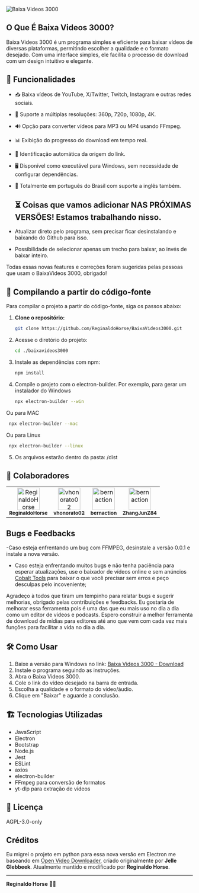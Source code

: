 ![Baixa Videos 3000](https://genios.cc/logoReginaldo/reginaldohorse.gif)
<br>


##  O Que É Baixa Videos 3000?

Baixa Videos 3000 é um programa simples e eficiente para baixar vídeos de diversas plataformas, permitindo escolher a qualidade e o formato desejado. Com uma interface simples, ele facilita o processo de download com um design intuitivo e elegante.

## 🎯 Funcionalidades
- 📥 Baixa vídeos de YouTube, X/Twitter, Twitch, Instagram e outras redes sociais.
- 🎥 Suporte a múltiplas resoluções: 360p, 720p, 1080p, 4K.
- 🔊 Opção para converter vídeos para MP3 ou MP4 usando FFmpeg.
- 📊 Exibição do progresso do download em tempo real.
- 🔄 Identificação automática da origem do link.
- 🖥️ Disponível como executável para Windows, sem necessidade de configurar dependências.
- 👀 Totalmente em português do Brasil com suporte a inglês também.

  ## ⏳ Coisas que vamos adicionar NAS PRÓXIMAS VERSÕES! Estamos trabalhando nisso.
- Atualizar direto pelo programa, sem precisar ficar desinstalando e baixando do Github para isso.
- Possibilidade de selecionar apenas um trecho para baixar, ao invés de baixar inteiro.

Todas essas novas features e correções foram sugeridas pelas pessoas que usam o BaixaVideos 3000, obrigado!

## 🔧 Compilando a partir do código-fonte

Para compilar o projeto a partir do código-fonte, siga os passos abaixo:
1. **Clone o repositório:**
   ```bash
   git clone https://github.com/ReginaldoHorse/BaixaVideos3000.git
2. Acesse o diretório do projeto:
    ```bash
   cd ./baixavideos3000
3. Instale as dependências com npm:
   ```bash
   npm install
4. Compile o projeto com o electron-builder. Por exemplo, para gerar um instalador do Windows
    ```bash
   npx electron-builder --win
Ou para MAC
  ```bash
   npx electron-builder --mac
```
Ou para Linux
  ```bash
   npx electron-builder --linux
```
5. Os arquivos estarão dentro da pasta: /dist


## 👥 Colaboradores

<table>
  <tr>
    <td align="center">
      <a href="https://github.com/ReginaldoHorse">
        <img src="https://avatars.githubusercontent.com/u/60680168?v=4" width="60px;" alt="ReginaldoHorse"/>
        <br />
        <sub><b>ReginaldoHorse</b></sub>
      </a>
    </td>
    <td align="center">
      <a href="https://github.com/vhonorato02">
        <img src="https://avatars.githubusercontent.com/u/33707633?v=4" width="60px;" alt="vhonorato02"/>
        <br />
        <sub><b>vhonorato02</b></sub>
      </a>
    </td>
    <td align="center">
      <a href="https://github.com/bernaction">
        <img src="https://avatars.githubusercontent.com/u/5149392?v=4" width="60px;" alt="bernaction"/>
        <br />
        <sub><b>bernaction</b></sub>
      </a>
    </td>
    <td align="center">
      <a href="https://github.com/ZhangJunZ84">
        <img src="https://avatars.githubusercontent.com/u/199004992?v=4" width="60px;" alt="bernaction"/>
        <br />
        <sub><b>ZhangJunZ84</b></sub>
      </a>
    </td>
  </tr>
</table>


## Bugs e Feedbacks

-Caso esteja enfrentando um bug com FFMPEG, desinstale a versão 0.0.1 e instale a nova versão.
- Caso esteja enfrentando muitos bugs e não tenha paciência para esperar atualizações, use o baixador de vídeos online e sem anúncios [Cobalt Tools](https://cobalt.tools/) para baixar o que você precisar sem erros e peço desculpas pelo incoveniente;

 Agradeço à todos que tiram um tempinho para relatar bugs e sugerir melhorias, obrigado pelas contribuições e feedbacks. Eu gostaria de melhorar essa ferramenta pois é uma das que eu mais uso no dia a dia como um editor de vídeos e podcasts. Espero construir a melhor ferramenta de download de mídias para editores até ano que vem com cada vez mais funções para facilitar a vida no dia a dia.
  

## 🛠️ Como Usar
1. Baixe a versão para Windows no link: [Baixa Videos 3000 - Download](https://github.com/ReginaldoHorse/BaixaVideos3000/releases)
2. Instale o programa seguindo as instruções.
3. Abra o Baixa Videos 3000.
4. Cole o link do vídeo desejado na barra de entrada.
5. Escolha a qualidade e o formato do vídeo/áudio.
6. Clique em "Baixar" e aguarde a conclusão.

## 🏗️ Tecnologias Utilizadas
- JavaScript
- Electron
- Bootstrap
- Node.js
- Jest
- ESLint
- axios
- electron-builder
- FFmpeg para conversão de formatos
- yt-dlp para extração de vídeos

## 📜 Licença
AGPL-3.0-only
## Créditos

Eu migrei o projeto em python para essa nova versão em Electron me baseando em [Open Video Downloader](https://github.com/jely2002/youtube-dl-gui), criado originalmente por **Jelle Glebbeek**. Atualmente mantido e modificado por **Reginaldo Horse**.


---
**Reginaldo Horse** 🐴🚀


